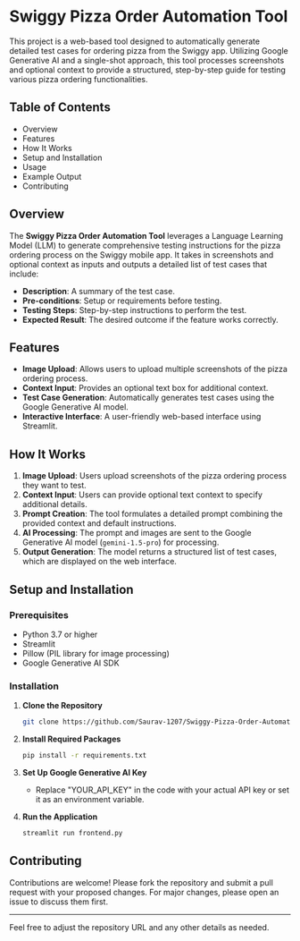 # Swiggy Pizza Order Automation Tool

This project is a web-based tool designed to automatically generate detailed test cases for ordering pizza from the Swiggy app. Utilizing Google Generative AI and a single-shot approach, this tool processes screenshots and optional context to provide a structured, step-by-step guide for testing various pizza ordering functionalities.

## Table of Contents
- Overview
- Features
- How It Works
- Setup and Installation
- Usage
- Example Output
- Contributing

## Overview

The **Swiggy Pizza Order Automation Tool** leverages a Language Learning Model (LLM) to generate comprehensive testing instructions for the pizza ordering process on the Swiggy mobile app. It takes in screenshots and optional context as inputs and outputs a detailed list of test cases that include:

- **Description**: A summary of the test case.
- **Pre-conditions**: Setup or requirements before testing.
- **Testing Steps**: Step-by-step instructions to perform the test.
- **Expected Result**: The desired outcome if the feature works correctly.

## Features

- **Image Upload**: Allows users to upload multiple screenshots of the pizza ordering process.
- **Context Input**: Provides an optional text box for additional context.
- **Test Case Generation**: Automatically generates test cases using the Google Generative AI model.
- **Interactive Interface**: A user-friendly web-based interface using Streamlit.

## How It Works

1. **Image Upload**: Users upload screenshots of the pizza ordering process they want to test.
2. **Context Input**: Users can provide optional text context to specify additional details.
3. **Prompt Creation**: The tool formulates a detailed prompt combining the provided context and default instructions.
4. **AI Processing**: The prompt and images are sent to the Google Generative AI model (`gemini-1.5-pro`) for processing.
5. **Output Generation**: The model returns a structured list of test cases, which are displayed on the web interface.

## Setup and Installation

### Prerequisites

- Python 3.7 or higher
- Streamlit
- Pillow (PIL library for image processing)
- Google Generative AI SDK

### Installation

1. **Clone the Repository**
   ```bash
   git clone https://github.com/Saurav-1207/Swiggy-Pizza-Order-Automation.git
   ```

2. **Install Required Packages**
   ```bash
   pip install -r requirements.txt
   ```

3. **Set Up Google Generative AI Key**
   - Replace "YOUR_API_KEY" in the code with your actual API key or set it as an environment variable.

4. **Run the Application**
   ```bash
   streamlit run frontend.py
   ```

## Contributing

Contributions are welcome! Please fork the repository and submit a pull request with your proposed changes. For major changes, please open an issue to discuss them first.

---

Feel free to adjust the repository URL and any other details as needed.
